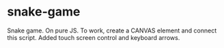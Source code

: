 # snake-game
Snake game. On pure JS. To work, create a CANVAS element and connect this script. Added touch screen control and keyboard arrows.
